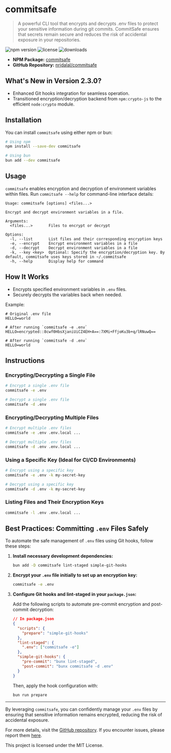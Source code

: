 # commitsafe

> A powerful CLI tool that encrypts and decrypts .env files to protect your sensitive information during git commits. CommitSafe ensures that secrets remain secure and reduces the risk of accidental exposure in your repositories.

![npm version](https://img.shields.io/npm/v/commitsafe)
![license](https://img.shields.io/npm/l/commitsafe)
![downloads](https://img.shields.io/npm/dt/commitsafe)

- **NPM Package:** [commitsafe](https://www.npmjs.com/package/commitsafe)
- **GitHub Repository:** [nrjdalal/commitsafe](https://github.com/nrjdalal/commitsafe)

## What's New in Version 2.3.0?

- Enhanced Git hooks integration for seamless operation.
- Transitioned encryption/decryption backend from `npm:crypto-js` to the efficient `node:crypto` module.

## Installation

You can install `commitsafe` using either npm or bun:

```bash
# Using npm
npm install --save-dev commitsafe
```

```bash
# Using bun
bun add --dev commitsafe
```

## Usage

`commitsafe` enables encryption and decryption of environment variables within files. Run `commitsafe --help` for command-line interface details:

```
Usage: commitsafe [options] <files...>

Encrypt and decrypt environment variables in a file.

Arguments:
  <files...>       Files to encrypt or decrypt

Options:
  -l, --list       List files and their corresponding encryption keys
  -e, --encrypt    Encrypt environment variables in a file
  -d, --decrypt    Decrypt environment variables in a file
  -k, --key <key>  Optional: Specify the encryption/decryption key. By default, commitsafe uses keys stored in ~/.commitsafe
  -h, --help       Display help for command
```

## How It Works

- Encrypts specified environment variables in `.env` files.
- Securely decrypts the variables back when needed.

Example:

```env
# Original .env file
HELLO=world

# After running `commitsafe -e .env`
HELLO=encrypted::8cwf0HbsXjaniUiCZ4EH+A==:7XMi+FfjoKu3b+q/lRNuwQ==

# After running `commitsafe -d .env`
HELLO=world
```

## Instructions

### Encrypting/Decrypting a Single File

```bash
# Encrypt a single .env file
commitsafe -e .env

# Decrypt a single .env file
commitsafe -d .env
```

### Encrypting/Decrypting Multiple Files

```bash
# Encrypt multiple .env files
commitsafe -e .env .env.local ...

# Decrypt multiple .env files
commitsafe -d .env .env.local ...
```

### Using a Specific Key (Ideal for CI/CD Environments)

```bash
# Encrypt using a specific key
commitsafe -e .env -k my-secret-key

# Decrypt using a specific key
commitsafe -d .env -k my-secret-key
```

### Listing Files and Their Encryption Keys

```bash
commitsafe -l .env .env.local ...
```

## Best Practices: Committing `.env` Files Safely

To automate the safe management of `.env` files using Git hooks, follow these steps:

1. **Install necessary development dependencies:**

   ```bash
   bun add -D commitsafe lint-staged simple-git-hooks
   ```

2. **Encrypt your `.env` file initially to set up an encryption key:**

   ```bash
   commitsafe -e .env
   ```

3. **Configure Git hooks and lint-staged in your `package.json`:**

   Add the following scripts to automate pre-commit encryption and post-commit decryption:

   ```json
   // In package.json
   {
     "scripts": {
       "prepare": "simple-git-hooks"
     },
     "lint-staged": {
       ".env": ["commitsafe -e"]
     },
     "simple-git-hooks": {
       "pre-commit": "bunx lint-staged",
       "post-commit": "bunx commitsafe -d .env"
     }
   }
   ```

   Then, apply the hook configuration with:

   ```bash
   bun run prepare
   ```

---

By leveraging `commitsafe`, you can confidently manage your `.env` files by ensuring that sensitive information remains encrypted, reducing the risk of accidental exposure.

For more details, visit the [GitHub repository](https://github.com/nrjdalal/commitsafe). If you encounter issues, please report them [here](https://github.com/nrjdalal/commitsafe/issues).

This project is licensed under the MIT License.
